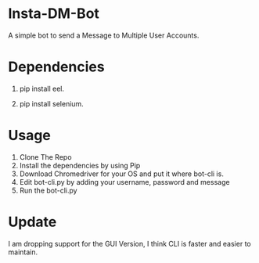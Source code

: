 # Insta-DM-Bot

A simple bot to send a Message to Multiple User Accounts.

# Dependencies

1. pip install eel.

2. pip install selenium.


# Usage 

1) Clone The Repo
2) Install the dependencies by using Pip
3) Download Chromedriver for your OS and put it where bot-cli is.
4) Edit bot-cli.py by adding your username, password and message 
5) Run the bot-cli.py 

# Update

I am dropping support for the GUI Version, I think CLI is faster and easier to maintain.
